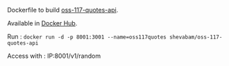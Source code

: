 Dockerfile to build [oss-117-quotes-api](https://github.com/shevabam/oss-117-quotes-api.git).

Available in [Docker Hub](https://hub.docker.com/r/shevabam/oss-117-quotes-api/).

Run : `docker run -d -p 8001:3001 --name=oss117quotes shevabam/oss-117-quotes-api`

Access with : IP:8001/v1/random
